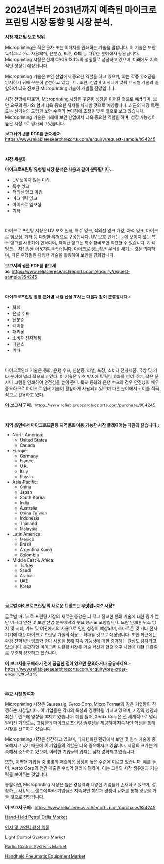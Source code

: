 <p><h1>2024년부터 2031년까지 예측된 마이크로 프린팅 시장 동향 및 시장 분석.</h1></p><p><strong>시장 개요 및 보고 범위</strong></p>
<p><p>Microprinting은 작은 문자 또는 이미지를 인쇄하는 기술을 말합니다. 이 기술은 보안 목적으로 주로 사용되며, 신분증, 티켓, 화폐 등 다양한 분야에서 활용됩니다. Microprinting 시장은 현재 CAGR 13.1%의 성장률로 성장하고 있으며, 미래에도 지속적인 성장이 예상됩니다. </p><p>Microprinting 기술은 보안 산업에서 중요한 역할을 하고 있으며, 이는 각종 위조품을 방지하기 위해 꾸준히 발전하고 있습니다. 또한, 산업 4.0 시대에 맞춰 디지털 기술과 결합하여 더욱 진보된 Microprinting 기술이 개발될 전망입니다. </p><p>시장 전망에 따르면, Microprinting 시장은 꾸준한 성장을 이어갈 것으로 예상되며, 보안 요구의 증가와 함께 더욱 중요한 위치를 차지할 것으로 예상됩니다. 최근의 시장 트렌드는 신기술의 도입과 보안 수준의 높아짐에 초점을 맞춘 것으로 보고 있습니다. Microprinting 기술은 미래에 보안 산업에서 더욱 중요한 역할을 하며, 성장 가능성이 높은 시장으로 평가되고 있습니다.</p></p>
<p><strong>보고서의 샘플 PDF를 받으세요:</strong> <a href="https://www.reliableresearchreports.com/enquiry/request-sample/954245">https://www.reliableresearchreports.com/enquiry/request-sample/954245</a></p>
<p>&nbsp;</p>
<p><strong>시장 세분화</strong></p>
<p><strong>마이크로프린팅 유형별 시장 분석은 다음과 같이 분류됩니다.:</strong></p>
<p><ul><li>UV 보이지 않는 마킹</li><li>특수 잉크</li><li>적외선 잉크 마킹</li><li>마그네틱 잉크</li><li>마이크로 엠보싱</li><li>기타</li></ul></p>
<p>&nbsp;</p>
<p><p>마이크로 프린팅 시장은 UV 보호 인쇄, 특수 잉크, 적외선 잉크 마킹, 자석 잉크, 마이크로 엠보싱, 기타 등 다양한 유형으로 구성됩니다. UV 보호 인쇄는 눈에 보이지 않는 특수 잉크를 사용하여 인식되며, 적외선 잉크는 특수 장비로만 확인할 수 있습니다. 자석 잉크는 자기장을 이용하여 확인됩니다. 마이크로 엠보싱은 무늬를 새기는 것을 의미하며, 다른 유형들은 다양한 기술을 활용하여 보안을 강화합니다.</p></p>
<p><strong>보고서의 샘플 PDF를 받으세요:</strong>&nbsp;<a href="https://www.reliableresearchreports.com/enquiry/request-sample/954245">https://www.reliableresearchreports.com/enquiry/request-sample/954245</a></p>
<p>&nbsp;</p>
<p><strong> 마이크로프린팅 응용 분야별 시장 산업 조사는 다음과 같이 분류됩니다.:</strong></p>
<p><ul><li>화폐</li><li>은행 수표</li><li>신분증</li><li>레이블</li><li>패키징</li><li>소비자 전자제품</li><li>디펜스</li><li>기타</li></ul></p>
<p>&nbsp;</p>
<p><p>마이크로인쇄 기술은 통화, 은행 수표, 신분증, 라벨, 포장, 소비자 전자제품, 국방 및 기타 분야에 널리 적용되고 있다. 이 기술은 위조 방지에 탁월한 효과를 보여 주며, 작은 문자나 그림을 인쇄하여 안전성을 높여 준다. 특히 통화와 은행 수표의 경우 안전성이 매우 중요하므로 마이크로 인쇄 기술이 활발하게 사용되고 있으며 다른 분야에서도 이를 적극적으로 활용하고 있다.</p></p>
<p><strong>이 보고서 구매:</strong>&nbsp; <a href="https://www.reliableresearchreports.com/purchase/954245">https://www.reliableresearchreports.com/purchase/954245</a></p>
<p>&nbsp;</p>
<p><strong>지역 측면에서 마이크로프린팅 지역별로 이용 가능한 시장 플레이어는 다음과 같습니다.:</strong></p>
<p><ul>
    <li>
        North America:
        <ul>
            <li>United States</li>
            <li>Canada</li>
        </ul>
    </li>
    <li>
        Europe:
        <ul>
            <li>Germany</li>
            <li>France</li>
            <li>U.K.</li>
            <li>Italy</li>
            <li>Russia</li>
        </ul>
    </li>
    <li>
        Asia-Pacific:
        <ul>
            <li>China</li>
            <li>Japan</li>
            <li>South Korea</li>
            <li>India</li>
            <li>Australia</li>
            <li>China Taiwan</li>
            <li>Indonesia</li>
            <li>Thailand</li>
            <li>Malaysia</li>
        </ul>
    </li>
    <li>
        Latin America:
        <ul>
            <li>Mexico</li>
            <li>Brazil</li>
            <li>Argentina Korea</li>
            <li>Colombia</li>
        </ul>
    </li>
    <li>
        Middle East & Africa:
        <ul>
            <li>Turkey</li>
            <li>Saudi</li>
            <li>Arabia</li>
            <li>UAE</li>
            <li>Korea</li>
        </ul>
    </li>
    </ul></p>
<p>&nbsp;</p>
<p><strong>글로벌 마이크로프린팅 의 새로운 트렌드는 무엇입니까? 시장?</strong></p>
<p><p>글로벌 마이크로 프린팅 시장의 새로운 동향은 더 작고 정교한 인쇄 기술에 대한 증가 뿐만 아니라 안전 및 보안 산업 분야에서의 수요 증가도 포함됩니다. 또한 인쇄물 위조 방지 및 지폐, 카드 및 여권에서의 사용으로 인한 성장이 예상되며, 스마트폰 및 기타 전자 기기에 대한 마이크로 프린팅 기술의 적용도 확대될 것으로 예상됩니다. 또한 최근에는 환경 친화적인 잉크와 종이 사용을 통해 지속 가능성에 대한 증가하는 관심도 감지되고 있습니다. 총평하면 마이크로 프린팅 시장은 기술 혁신과 안전 요구 사항에 대한 대응으로 꾸준히 성장하고 있습니다.</p></p>
<p><strong>이 보고서를 구매하기 전에 궁금한 점이 있으면 문의하거나 공유하세요.</strong>- <a href="https://www.reliableresearchreports.com/enquiry/pre-order-enquiry/954245">https://www.reliableresearchreports.com/enquiry/pre-order-enquiry/954245</a></p>
<p>&nbsp;</p>
<p><strong>주요 시장 참여자</strong></p>
<p><p>Microprinting 시장은 Sauressig, Xerox Corp, Micro Format과 같은 기업들이 경쟁하는 시장입니다. 이 기업들은 각자의 특성과 경쟁력을 가지고 있으며, 시장의 성장과 최신 트렌드에 영향을 미치고 있습니다. 예를 들어, Xerox Corp은 전 세계적으로 널리 알려진 기업으로, 고품질의 마이크로 프린팅 솔루션을 제공하며 지속적인 혁신을 통해 시장을 선도하고 있습니다.</p><p>Microprinting 시장은 성장하고 있으며, 디지턤화된 환경에서 보안 및 인식 기술이 중요해지고 있기 때문에 이 기업들의 역할은 더욱 중요해지고 있습니다. 시장의 크기는 계속해서 증가하고 있으며, 이러한 기업들의 입지는 점차 강화되고 있습니다.</p><p>또한, 이러한 기업들 중 몇몇의 매출액은 상당히 높은 수준에 이르고 있습니다. 예를 들어, Xerox Corp의 연간 매출은 수십억 달러에 달하며, 이는 그들의 시장 점유율과 기술력을 보여주는 것입니다.</p><p>종합하면, Microprinting 시장은 높은 경쟁력과 다양한 기업들이 존재하고 있으며, 성장하는 시장의 트렌드에 따라 기업들은 지속적인 혁신과 경쟁력 강화를 통해 성공을 거둘 것으로 전망됩니다.</p></p>
<p><strong>이 보고서 구매:</strong>&nbsp;&nbsp;<a href="https://www.reliableresearchreports.com/purchase/954245">https://www.reliableresearchreports.com/purchase/954245</a></p>
<p><p><a href="https://iodized-pantydraco-05c.notion.site/Hand-Held-Petrol-Drills-Market-Size-Growth-Outlook-from-2024-to-2031-projecting-at-Market-s-Trends-6a2d4bbc5c874018a8b68e0b366b7c9e">Hand-Held Petrol Drills Market</a></p><p><a href="https://github.com/vss5505pa7z1p/Market-Research-Report-List-1/blob/main/3001636185141.md">인지 및 기억력 향상 약물</a></p><p><a href="https://view.publitas.com/reportprime-1/light-control-systems-market-research-report-the-key-to-successful-business-strategy-forecasted-for-period-from-2024-2031/">Light Control Systems Market</a></p><p><a href="https://view.publitas.com/reportprime-1/radio-control-systems-market-challenges-opportunities-and-growth-drivers-and-major-market-players-forecasted-for-period-from-2024-2031/">Radio Control Systems Market</a></p><p><a href="https://three-jumbo-f6d.notion.site/Handheld-Pneumatic-Equipment-Market-Growth-Market-Trends-COVID-19-Impact-and-Forecasts-for-period-6f4fbeabe75c4654974d39fb3d558701">Handheld Pneumatic Equipment Market</a></p></p>
